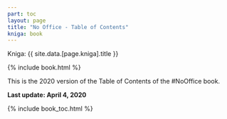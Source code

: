 ```yaml
---
part: toc
layout: page
title: "No Office - Table of Contents"
kniga: book
---
```


Kniga: {{ site.data.[page.kniga].title }}

{% include book.html %}

This is the 2020 version of the Table of Contents of the #NoOffice book.

**Last update: April 4, 2020**

{% include book_toc.html %}